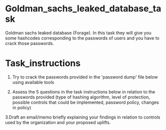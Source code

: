 # Goldman_sachs_leaked_database_task
Goldman sachs leaked database (Forage). In this task they will give you some hashcodes corresponding to the passwords of users and you have to crack those passwords.

# Task_instructions

1. Try to crack the passwords provided in the 'password dump' file below using available tools

2. Assess the 5 questions in the task instructions below in relation to the passwords provided (type of hashing algorithm, level of protection, possible controls that could be implemented, password policy, changes in policy)

 3.Draft an email/memo briefly explaining your findings in relation to controls used by the organization and your proposed uplifts. 
